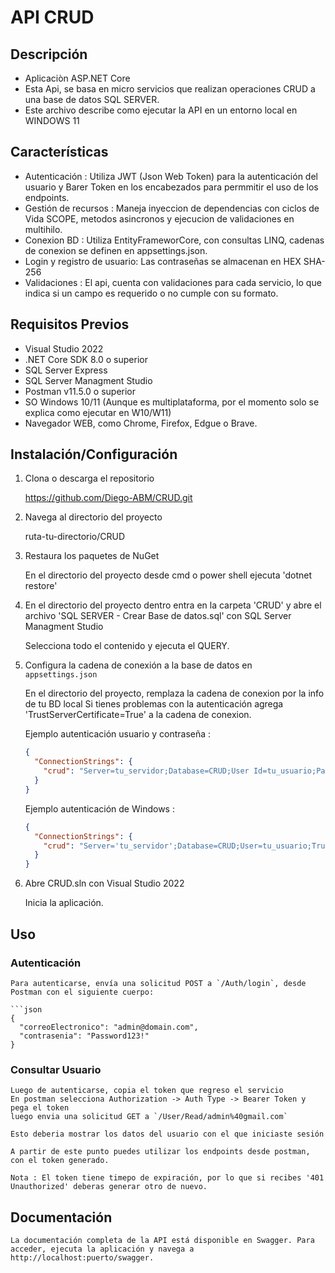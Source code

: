 # API CRUD

## Descripción

- Aplicaciòn ASP.NET Core
- Esta Api, se basa en micro servicios que realizan operaciones CRUD a una base de datos SQL SERVER.
- Este archivo describe como ejecutar la API en un entorno local en WINDOWS 11

## Características

- Autenticación : Utiliza JWT (Json Web Token) para la autenticación del usuario y Barer Token en los encabezados para permmitir el uso de los endpoints.
- Gestión de recursos : Maneja inyeccion de dependencias con ciclos de Vida SCOPE, metodos asincronos y ejecucion de validaciones en multihilo.
- Conexion BD : Utiliza EntityFrameworCore, con consultas LINQ, cadenas de conexion se definen en appsettings.json.
- Login y registro de usuario: Las contraseñas se almacenan en HEX SHA-256 
- Validaciones : El api, cuenta con validaciones para cada servicio, lo que indica si un campo es requerido o no cumple con su formato.


## Requisitos Previos 

- Visual Studio 2022
- .NET Core SDK 8.0 o superior
- SQL Server Express
- SQL Server Managment Studio
- Postman v11.5.0 o superior
- SO Windows 10/11 (Aunque es multiplataforma, por el momento solo se explica como ejecutar en W10/W11)
- Navegador WEB, como Chrome, Firefox, Edgue o Brave.

## Instalación/Configuración

1. Clona o descarga el repositorio

    https://github.com/Diego-ABM/CRUD.git

2. Navega al directorio del proyecto

    ruta-tu-directorio/CRUD

3.  Restaura los paquetes de NuGet

    En el directorio del proyecto desde cmd o power shell ejecuta 'dotnet restore'

4. En el directorio del proyecto dentro entra en la carpeta 'CRUD' y abre el archivo 'SQL SERVER - Crear Base de datos.sql' con SQL Server Managment Studio
    
    Selecciona todo el contenido y ejecuta el QUERY.

4. Configura la cadena de conexión a la base de datos en `appsettings.json`

   En el directorio del proyecto, remplaza la cadena de conexion por la info de tu BD local
   Si tienes problemas con la autenticación agrega 'TrustServerCertificate=True' a la cadena de conexion.

   Ejemplo autenticación usuario y contraseña :
    ```json
    {
      "ConnectionStrings": {
        "crud": "Server=tu_servidor;Database=CRUD;User Id=tu_usuario;Password=tu_contraseña;"
      }
    }
    ```

    Ejemplo autenticación de Windows :
    ```json
    {
      "ConnectionStrings": {
        "crud": "Server='tu_servidor';Database=CRUD;User=tu_usuario;TrustServerCertificate=True;Trusted_Connection=True;"
      }
    }
    ```

5. Abre CRUD.sln con Visual Studio 2022
    
    Inicia la aplicación.

## Uso

### Autenticación

    Para autenticarse, envía una solicitud POST a `/Auth/login`, desde Postman con el siguiente cuerpo:

    ```json
    {
      "correoElectronico": "admin@domain.com",
      "contrasenia": "Password123!"
    }

### Consultar Usuario

    Luego de autenticarse, copia el token que regreso el servicio
    En postman selecciona Authorization -> Auth Type -> Bearer Token y pega el token
    luego envia una solicitud GET a `/User/Read/admin%40gmail.com`

    Esto deberia mostrar los datos del usuario con el que iniciaste sesión

    A partir de este punto puedes utilizar los endpoints desde postman, con el token generado.

    Nota : El token tiene timepo de expiración, por lo que si recibes '401 Unauthorized' deberas generar otro de nuevo.

## Documentación
    La documentación completa de la API está disponible en Swagger. Para acceder, ejecuta la aplicación y navega a http://localhost:puerto/swagger.
